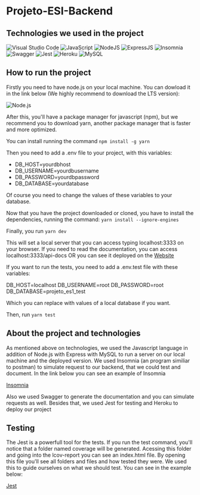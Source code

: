# Projeto-ESI-Backend

## Technologies we used in the project
![Visual Studio Code](https://img.shields.io/badge/Visual_Studio_Code-0078D4?style=for-the-badge&logo=visual%20studio%20code&logoColor=white)
![JavaScript](https://img.shields.io/badge/JavaScript-323330?style=for-the-badge&logo=javascript&logoColor=F7DF1E)
![NodeJS](https://img.shields.io/badge/Node.js-339933?style=for-the-badge&logo=nodedotjs&logoColor=white)
![ExpressJS](https://img.shields.io/badge/Express.js-000000?style=for-the-badge&logo=express&logoColor=white)
![Insomnia](https://img.shields.io/badge/Insomnia-5849be?style=for-the-badge&logo=Insomnia&logoColor=white)
![Swagger](https://img.shields.io/badge/Swagger-85EA2D?style=for-the-badge&logo=Swagger&logoColor=white)
![Jest](https://img.shields.io/badge/-jest-%23C21325?style=for-the-badge&logo=jest&logoColor=white)
![Heroku](https://img.shields.io/badge/Heroku-430098?style=for-the-badge&logo=heroku&logoColor=white)
![MySQL](https://img.shields.io/badge/MySQL-00000F?style=for-the-badge&logo=mysql&logoColor=white)

## How to run the project
Firstly you need to have node.js on your local machine. You can dowload it in the link below (We highly recommend to download the LTS version):

![Node.js](https://nodejs.org/en/)

After this, you'll have a package manager for javascript (npm), but we recommend you to download yarn, another package manager that is faster and more optimized.

You can install running the command
```npm install -g yarn```

Then you need to add a .env file to your project, with this variables:
- DB_HOST=yourdbhost
- DB_USERNAME=yourdbusername
- DB_PASSWORD=yourdbpassword 
- DB_DATABASE=yourdatabase

Of course you need to change the values of these variables to your database.

Now that you have the project downloaded or cloned, you have to install the dependencies, running the command:
```yarn install --ignore-engines```

Finally, you run
```yarn dev```

This will set a local server that you can access typing localhost:3333 on your browser. If you need to read the documentation, you can access localhost:3333/api-docs OR you can see it deployed on the [Website](https://projetoes1.herokuapp.com/api-docs/)

If you want to run the tests, you need to add a .env.test file with these variables:

DB_HOST=localhost
DB_USERNAME=root
DB_PASSWORD=root
DB_DATABASE=projeto_es1_test

Which you can replace with values of a local database if you want.

Then, run 
```yarn test```

## About the project and technologies
As mentioned above on technologies, we used the Javascript language in addition of Node.js with Express with MySQL to run a server on our local machine and the deployed version. We used Insomnia (an program similiar to postman) to simulate request to our backend, that we could test and document. In the link below you can see an example of Insomnia

[Insomnia](https://prnt.sc/1techhc)

Also we used Swagger to generate the documentation and you can simulate requests as well. Besides that, we used Jest for testing and Heroku to deploy our project

## Testing
The Jest is a powerfull tool for the tests. If you run the test command, you'll notice that a folder named coverage will be generated. Acessing this folder and going into the lcov-report you can see an index.html file. By opening this file you'll see all folders and files and how tested they were. We used this to guide ourselves on what we should test. You can see in the example below:

[Jest](https://prnt.sc/1tediel)